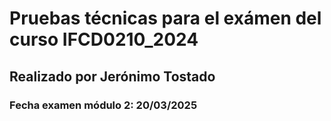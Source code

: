 # Pruebas técnicas para el exámen del curso IFCD0210_2024

## Realizado por Jerónimo Tostado

### Fecha examen módulo 2: 20/03/2025
